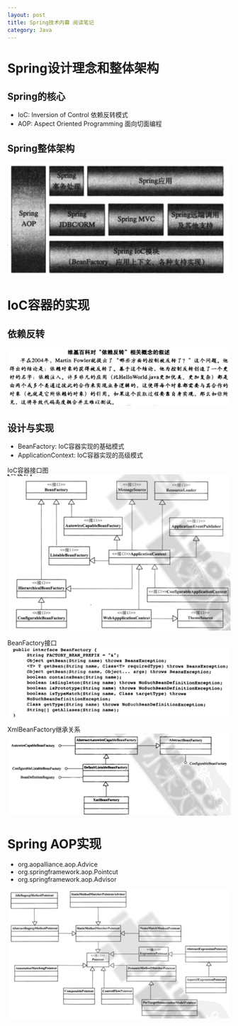 ```yaml
---
layout: post
title: Spring技术内幕 阅读笔记
category: Java
---
```


# Spring设计理念和整体架构

## Spring的核心
- IoC: Inversion of Control 依赖反转模式
- AOP: Aspect Oriented Programming 面向切面编程

## Spring整体架构
![](/images/2018-12-14-Spring技术内幕/spring-arch.png)

# IoC容器的实现

## 依赖反转
![](/images/2018-12-14-Spring技术内幕/control-inversion.png)

## 设计与实现
- BeanFactory: IoC容器实现的基础模式
- ApplicationContext: IoC容器实现的高级模式

IoC容器接口图
![](/images/2018-12-14-Spring技术内幕/ioc-interface-graph.png)

BeanFactory接口
![](/images/2018-12-14-Spring技术内幕/bean-factory.png)

XmlBeanFactory继承关系
![](/images/2018-12-14-Spring技术内幕/xml-bean-factory.png)

# Spring AOP实现
- org.aopalliance.aop.Advice
- org.springframework.aop.Pointcut
- org.springframework.aop.Advisor

![](/images/2018-12-14-Spring技术内幕/pointcut.png)
